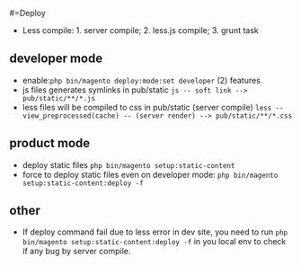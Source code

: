 #=Deploy
- Less compile: 1. server compile; 2. less.js compile; 3. grunt task

## developer mode
- enable:`php bin/magento deploy:mode:set developer`
(2) features
- js files generates symlinks in pub/static
`js -- soft link --> pub/static/**/*.js`
- less files will be compiled to css in pub/static (server compile) 
`less -- view_preprocessed(cache) -- (server render) --> pub/static/**/*.css`

## product mode
- deploy static files
`php bin/magento setup:static-content`
- force to deploy static files even on developer mode:
`php bin/magento setup:static-content:deploy -f`

## other
- If deploy command fail due to less error in dev site,  you need to run `php bin/magento setup:static-content:deploy -f` in you local env to check if any bug by server compile.